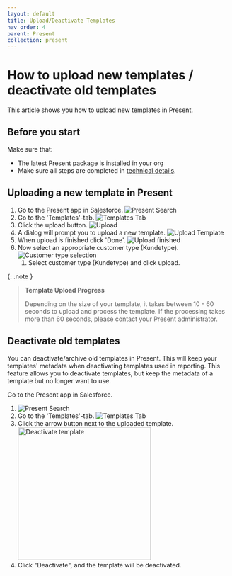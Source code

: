 ```yaml
---
layout: default
title: Upload/Deactivate Templates
nav_order: 4
parent: Present
collection: present
---
```


# How to upload new templates / deactivate old templates 

This article shows you how to upload new templates in Present.

## Before you start

Make sure that:
- The latest Present package is installed in your org
- Make sure all steps are completed in [technical details](../present-technical-details).

## Uploading a new template in Present

1. Go to the Present app in Salesforce.
   ![Present Search](../../assets/images/present/present_search.png)
2. Go to the 'Templates'-tab.
![Templates Tab](../../assets/images/present/templates_tab.png)
3. Click the upload button.
![Upload](../../assets/images/present/upload_button.png)
4. A dialog will prompt you to upload a new template.
![Upload Template](../../assets/images/present/upload_template.png)
5. When upload is finished click 'Done'.
![Upload finished](../../assets/images/present/upload_finished.png)
6. Now select an appropriate customer type (Kundetype).
![Customer type selection](../../assets/images/present/customer_type_selection.png)
   1. Select customer type (Kundetype) and click upload.

{: .note }
> **Template Upload Progress**
>
> Depending on the size of your template, it takes between 10 - 60 seconds to upload and process the template.
> If the processing takes more than 60 seconds, please contact your Present administrator.

## Deactivate old templates

You can deactivate/archive old templates in Present. This will keep your templates' metadata when deactivating templates used in reporting. This feature allows you to deactivate templates, but keep the metadata of a template but no longer want to use.

Go to the Present app in Salesforce.
1. ![Present Search](../../assets/images/present/present_search.png)
2. Go to the 'Templates'-tab.
   ![Templates Tab](../../assets/images/present/templates_tab.png)
3. Click the arrow button next to the uploaded template.
   <img alt="Deactivate template" src="../../assets/images/present/deactivate.png" width="300"/>
4. Click "Deactivate", and the template will be deactivated.
